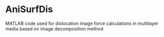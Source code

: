 # AniSurfDis
MATLAB code used for dislocation image force calculations in multilayer media based on image decomposition method
